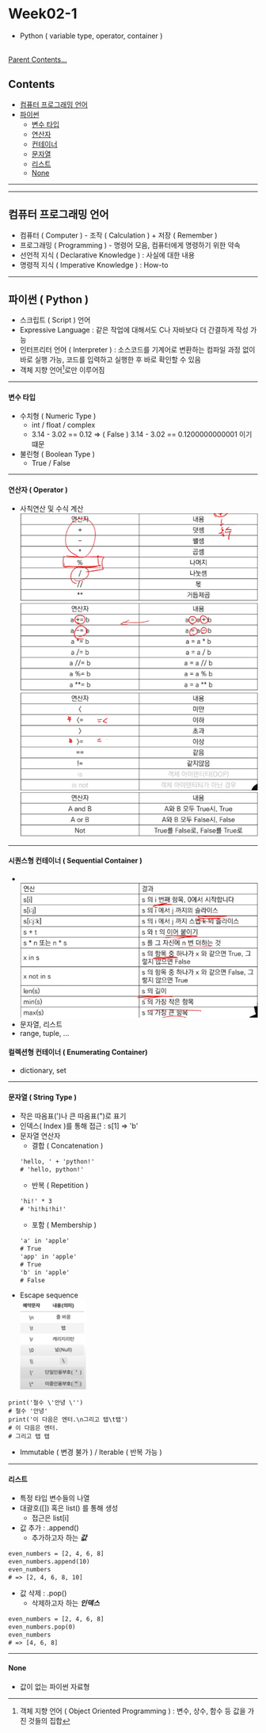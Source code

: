 # Week02-1
-   Python ( variable type, operator, container )

<br>[Parent Contents...](../README.md/#til-today-i-learned)

## Contents
- [컴퓨터 프로그래밍 언어](#컴퓨터-프로그래밍-언어)
- [파이썬](#파이썬--python)
    + [변수 타입](#변수-타입)
    + [연산자](#연산자--operator)
    + [컨테이너](#시퀀스형-컨테이너--sequential-container)
    + [문자열](#문자열--string-type)
    + [리스트](#리스트)
    + [None](#none)

---

---

## 컴퓨터 프로그래밍 언어
-   컴퓨터 ( Computer ) - 조작 ( Calculation ) + 저장 ( Remember )
-   프로그래밍 ( Programming ) - 명령어 모음, 컴퓨터에게 명령하기 위한 약속
-   선언적 지식 ( Declarative Knowledge ) : 사실에 대한 내용
-   명령적 지식 ( Imperative Knowledge ) : How-to

---

## 파이썬 ( Python ) 

-   스크립트 ( Script ) 언어
-   Expressive Language : 같은 작업에 대해서도 C나 자바보다 더 간결하게 작성 가능
-   인터프리터 언어 ( Interpreter ) : 소스코드를 기계어로 변환하는 컴파일 과정 없이 바로 실행 가능, 코드를 입력하고 실행한 후 바로 확인할 수 있음
-   객체 지향 언어[^1]로만 이루어짐   
[^1]: 객체 지향 언어 ( Object Oriented Programming ) : 변수, 상수, 함수 등 값을 가진 것들의 집합

---

#### 변수 타입
-   수치형 ( Numeric Type )
    -   int / float / complex
    -   3.14 - 3.02 == 0.12 => ( False ) 3.14 - 3.02 == 0.1200000000001 이기 떄문
-   불린형 ( Boolean Type )
    -   True / False

---

#### 연산자 ( Operator )
-   사칙연산 및 수식 계산
<br>![](img/01.png)
<br>![](img/02.png)
<br>![](img/03.png)
<br>![](img/04.png)

---

#### 시퀀스형 컨테이너 ( Sequential Container )
-   <br>![](img/05.png)
-   문자열, 리스트
-   range, tuple, ...
#### 컬렉션형 컨테이너 ( Enumerating Container)
-   dictionary, set

---

#### 문자열 ( String Type )
-   작은 따옴표(')나 큰 따옴표(")로 표기
-   인덱스( Index )를 통해 접근 : s[1] => 'b'
-   문자열 연산자
    -   결합 ( Concatenation )
    ```
    'hello, ' + 'python!'
    # 'hello, python!'
    ```
    -   반복 ( Repetition )
    ```
    'hi!' * 3
    # 'hi!hi!hi!'
    ```
    -   포함 ( Membership )
    ```
    'a' in 'apple'
    # True
    'app' in 'apple'
    # True
    'b' in 'apple'
    # False
    ```
-   Escape sequence
<br>![](img/06.png)<br>
```
print('철수 \'안녕 \'')
# 철수 '안녕'
print('이 다음은 엔터.\n그리고 탭\t탭')
# 이 다음은 엔터.
# 그리고 탭 탭
```
-   Immutable ( 변경 불가 ) / Iterable ( 반복 가능 ) 

---

#### 리스트
-   특정 타입 변수들의 나열
-   대괄호([]) 혹은 list() 를 통해 생성
    -   접근은 list[i]
-   값 추가 : .append()
    -   추가하고자 하는 ***값***
```
even_numbers = [2, 4, 6, 8]
even_numbers.append(10)
even_numbers
# => [2, 4, 6, 8, 10]
```
-   값 삭제 : .pop()
    -   삭제하고자 하는 ***인덱스***
```
even_numbers = [2, 4, 6, 8]
even_numbers.pop(0)
even_numbers
# => [4, 6, 8]
```
---

#### None
-   값이 없는 파이썬 자료형